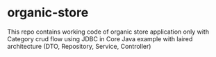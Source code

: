 # organic-store
This repo contains working code of organic store application only with Category crud flow using JDBC in Core Java example with laired architecture (DTO, Repository, Service, Controller) 
